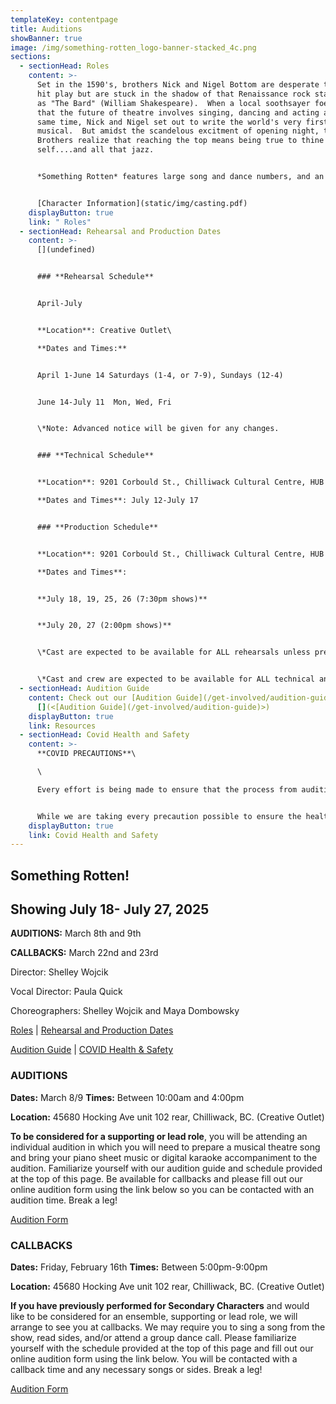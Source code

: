 ```yaml
---
templateKey: contentpage
title: Auditions
showBanner: true
image: /img/something-rotten_logo-banner-stacked_4c.png
sections:
  - sectionHead: Roles
    content: >-
      Set in the 1590's, brothers Nick and Nigel Bottom are desperate to write a
      hit play but are stuck in the shadow of that Renaissance rock star known
      as "The Bard" (William Shakespeare).  When a local soothsayer foetells
      that the future of theatre involves singing, dancing and acting at the
      same time, Nick and Nigel set out to write the world's very first
      musical.  But amidst the scandelous excitment of opening night, the Bottom
      Brothers realize that reaching the top means being true to thine own
      self....and all that jazz.


      *S﻿omething Rotten* features large song and dance numbers, and an eccentric cast of over-the-top characters, each given their own special moment in the show to shine.


      [C﻿haracter Information](static/img/casting.pdf)
    displayButton: true
    link: " Roles"
  - sectionHead: Rehearsal and Production Dates
    content: >-
      [](undefined)


      ### **Rehearsal Schedule**


      A﻿pril-July


      **Location**: Creative Outlet\

      **Dates and Times:**  


      April 1-June 14 Saturdays (1-4, or 7-9), Sundays (12-4)  


      June 14-July 11  Mon, Wed, Fri 


      \*Note: Advanced notice will be given for any changes.


      ### **Technical Schedule**


      **Location**: 9201 Corbould St., Chilliwack Cultural Centre, HUB Theatre, Chilliwack. \

      **Dates and Times**: July 12-July 17


      ### **Production Schedule**


      **Location**: 9201 Corbould St., Chilliwack Cultural Centre, HUB Theatre, Chilliwack.\

      **Dates and Times**: 


      **July 18, 19, 25, 26 (7:30pm shows)**


      **J﻿uly 20, 27 (2:00pm shows)**


      \*Cast are expected to be available for ALL rehearsals unless previously discussed with director.


      \*Cast and crew are expected to be available for ALL technical and production dates.
  - sectionHead: Audition Guide
    content: Check out our [Audition Guide](/get-involved/audition-guide)
      [](<[Audition Guide](/get-involved/audition-guide)>)
    displayButton: true
    link: Resources
  - sectionHead: Covid Health and Safety
    content: >-
      **COVID PRECAUTIONS**\

      \

      Every effort is being made to ensure that the process from auditions to performance, will comply with all current safety restrictions as outlined by the BC Ministry of Health and BC Centre for Disease Control. 


      While we are taking every precaution possible to ensure the health and safety of all cast, crew and audience members, we understand that everyone has different comfort levels around Covid and wish to do our best to accommodate these different comfort levels
    displayButton: true
    link: Covid Health and Safety
---
```

## Something Rotten!

## Showing July 18- July 27, 2025

**AUDITIONS:**  March 8th and 9th

**CALLBACKS:**  March 22nd and 23rd 

Director:  Shelley Wojcik

Vocal Director:  Paula Quick

Choreographers:  Shelley Wojcik and Maya Dombowsky

[Roles](#roles) | [Rehearsal and Production Dates ](<#rehearsal and production dates>)

[Audition Guide](<#audition guide>) | [COVID Health & Safety](#covid%20health%20and%20safety)

### **AUDITIONS**

**Dates:**  March 8/9   **Times:**  Between 10:00am and 4:00pm

**Location:**  45680 Hocking Ave unit 102 rear, Chilliwack, BC.  (Creative Outlet)

**To be considered for a supporting or lead role**, you will be attending an individual audition in which you will need to prepare a musical theatre song and bring your piano sheet music or digital karaoke accompaniment to the audition. Familiarize yourself with our audition guide and schedule provided at the top of this page. Be available for callbacks and please fill out our online audition form using the link below so you can be contacted with an audition time.  Break a leg! 

[ Audition Form](https://forms.gle/mo77G5eRmyBPWrmLA)

### **CALLBACKS**

**Dates:**  Friday, February 16th  **Times:**  Between 5:00pm-9:00pm

**Location:**  45680 Hocking Ave unit 102 rear, Chilliwack, BC.  (Creative Outlet)

**If you have previously performed for Secondary Characters** and would like to be considered for an ensemble, supporting or lead role, we will arrange to see you at callbacks. We may require you to sing a song from the show, read sides, and/or attend a group dance call.  Please familiarize yourself with the schedule provided at the top of this page and fill out our online audition form using the link below.  You will be contacted with a callback time and any necessary songs or sides.  Break a leg!

 [Audition Form](https://forms.gle/mo77G5eRmyBPWrmLA)